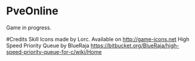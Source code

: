 # PveOnline
Game in progress.

#Credits
Skill Icons made by Lorc. Available on http://game-icons.net
High Speed Priority Queue by BlueRaja https://bitbucket.org/BlueRaja/high-speed-priority-queue-for-c/wiki/Home
